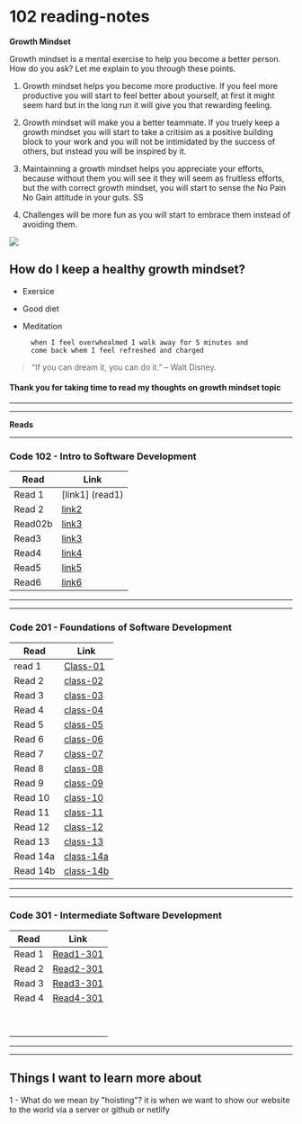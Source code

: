 # 102 reading-notes

**Growth Mindset**

Growth mindset is a mental exercise to help you become a better person. How do you ask? Let me explain to you through these points.

1. Growth mindset helps you become more productive. If you feel more productive you will start to feel better about yourself, at first it might seem hard but in the long run it will give you that rewarding feeling.

 2. Growth mindset will make you a better teammate. If you truely keep a growth mindset you will start to take a critisim as a positive building block to your work and you will not be intimidated by the success of others, but instead you will be inspired by it.

 3. Maintainning a growth mindset helps you appreciate your efforts, because without them you will see it they will seem as fruitless efforts, but the with correct growth mindset, you will start to sense the No Pain No Gain attitude in your guts.
SS
 4. Challenges will be more fun as you will start to embrace them instead of avoiding them.

<img src = https://metrifit.com/wp-content/uploads/2020/08/growthmindsetlandscape.jpg>

## How do I keep a healthy growth mindset?

- Exersice 
- Good diet
- Meditation

        when I feel overwhealmed I walk away for 5 minutes and
        come back whem I feel refreshed and charged 



>“If you can dream it, you can do it.” – Walt Disney.


 #### Thank you for taking time to read my thoughts on growth mindset topic
___
---
 **Reads**
 ____

### Code 102 - Intro to Software Development
|Read      |   Link         |
|---       | ---            | 
| Read 1|  [link1] (read1)  |
|  Read 2  |[link2](read02a)|
|  Read02b |[link3](read02b)|
|  Read3   |[link3](read3)  |
|  Read4   |[link4](read4)  |
|  Read5   |[link5](read5)  |
|  Read6   |[link6](read6)  |

___
___

### Code 201 - Foundations of Software Development

|Read        |   Link                    |
|---         | ---                       |
|  read 1    |[Class-01](class-01.md)    |
|  Read 2    |[class-02](class-02.md)    |
|  Read 3    |[class-03](class-03.md)    |
|  Read 4    |[class-04](class-04.md)    |
|  Read 5    |[class-05](class-05.md)    |
|  Read 6    |[class-06](class-06.md)    |
|  Read 7    |[class-07](class-07.md)    |
|  Read 8    |[class-08](class-08.md)    |
|  Read 9    |[class-09](class-09.md)    |
|  Read 10   |[class-10](class-10.md)    |
|  Read 11   |[class-11](class-11.md)    |
|  Read 12   |[class-12](class-12.md)    |
|  Read 13   |[class-13](class-13.md)    |
|  Read 14a  |[class-14a](class-14a.md)  |
|  Read 14b  |[class-14b](class-14b.md)  |

___
___

### Code 301 - Intermediate Software Development

|    Read     |        Link               |
| ---         |  ---                      |
|  Read 1     | [Read1-301](Read1-301.md) |
|  Read 2     | [Read2-301](Read2-301.md) |
|  Read 3     | [Read3-301](Read3-301.md) |
|  Read 4     | [Read4-301](Read4-301.md) |
|             |                           |
|             |                           |
|             |                           |
|             |                           |
|             |                           |
|             |                           |
|             |                           |
|             |                           |
|             |                           |


___
---

## Things I want to learn more about

1 - What do we mean by "hoisting"?
it is when we want to show our website to the world via a server or github or netlify
